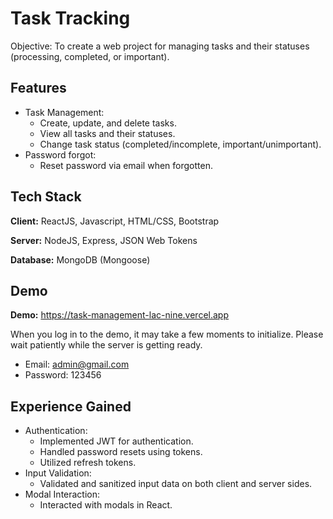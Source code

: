 # Task Tracking

Objective: To create a web project for managing tasks and their statuses (processing, completed, or important).


## Features

- Task Management:
    - Create, update, and delete tasks.
    - View all tasks and their statuses.
    - Change task status (completed/incomplete, important/unimportant).
- Password forgot:
    - Reset password via email when forgotten.

## Tech Stack

**Client:** ReactJS, Javascript, HTML/CSS, Bootstrap

**Server:** NodeJS, Express, JSON Web Tokens

**Database:** MongoDB (Mongoose)

## Demo

**Demo:** https://task-management-lac-nine.vercel.app

When you log in to the demo, it may take a few moments to initialize. Please wait patiently while the server is getting ready.
- Email: admin@gmail.com
- Password: 123456

## Experience Gained

- Authentication:
  - Implemented JWT for authentication.
  - Handled password resets using tokens.
  - Utilized refresh tokens.
- Input Validation:
  - Validated and sanitized input data on both client and server sides.
- Modal Interaction:
  - Interacted with modals in React.
